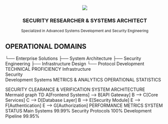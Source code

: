 <div align="center">
  <img src="https://capsule-render.vercel.app/api?type=slice&color=0D1117&height=200&section=header&text=PEROXIC&fontSize=80&animation=fadeIn&fontColor=FFFFFF&fontAlign=52"/>
</div>

<div align="center">
  <h3>SECURITY RESEARCHER & SYSTEMS ARCHITECT</h3>
  <sub>Specialized in Advanced Systems Development and Security Engineering</sub>
</div>

## OPERATIONAL DOMAINS
└── Enterprise Solutions
    ├── System Architecture
    ├── Security Engineering
    ├── Infrastructure Design
    └── Protocol Development
TECHNICAL PROFICIENCY
Infrastructure	
Security	
Development	
Systems	
METRICS & ANALYTICS
OPERATIONAL STATISTICS

SECURITY CLEARANCE & VERIFICATION
SYSTEM ARCHITECTURE
Mermaid
graph TD
    A[Frontend Systems] --> B[API Gateway]
    B --> C[Core Services]
    C --> D[Database Layer]
    B --> E[Security Module]
    E --> F[Authentication]
    E --> G[Authorization]
PERFORMANCE METRICS
SYSTEM STATUS
Main Systems		99.99%
Security Protocols		100%
Development Pipeline		99.95%
